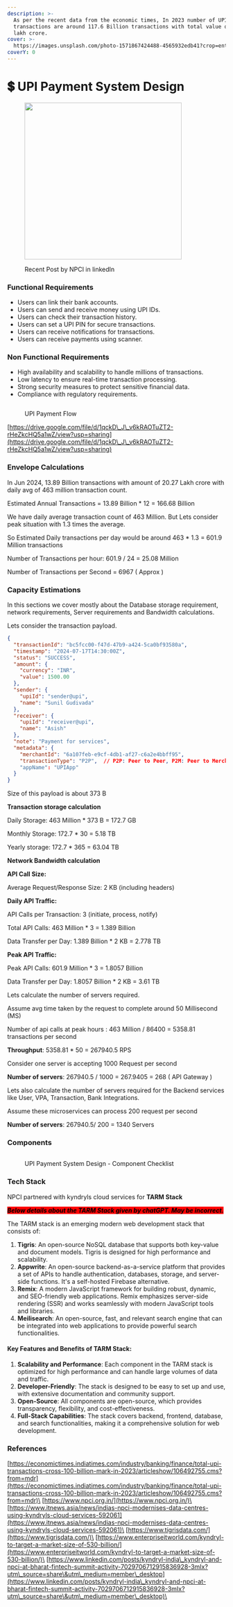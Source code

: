 ```yaml
---
description: >-
  As per the recent data from the economic times, In 2023 number of UPI
  transactions are around 117.6 Billion transactions with total value of 182
  lakh crore.
cover: >-
  https://images.unsplash.com/photo-1571867424488-4565932edb41?crop=entropy&cs=srgb&fm=jpg&ixid=M3wxOTcwMjR8MHwxfHNlYXJjaHwzfHxwYXltZW50fGVufDB8fHx8MTcyMTE2MjIwMHww&ixlib=rb-4.0.3&q=85
coverY: 0
---
```


# 💲 UPI Payment System Design



<figure><img src="../.gitbook/assets/image (1).png" alt="" width="362"><figcaption><p>Recent Post by NPCI in linkedIn</p></figcaption></figure>

### **Functional Requirements**

* Users can link their bank accounts.
* Users can send and receive money using UPI IDs.
* Users can check their transaction history.
* Users can set a UPI PIN for secure transactions.
* Users can receive notifications for transactions.
* Users can receive payments using scanner.

### **Non Functional Requirements**

* High availability and scalability to handle millions of transactions.
* Low latency to ensure real-time transaction processing.
* Strong security measures to protect sensitive financial data.
* Compliance with regulatory requirements.

<figure><img src="../.gitbook/assets/UPI payment flow.gif" alt=""><figcaption><p>UPI Payment Flow</p></figcaption></figure>

[https://drive.google.com/file/d/1qckD\_J\_v6kRAOTuZT2-rHeZkcHQ5a1wZ/view?usp=sharing](https://drive.google.com/file/d/1qckD\_J\_v6kRAOTuZT2-rHeZkcHQ5a1wZ/view?usp=sharing)

### Envelope Calculations

In Jun 2024, 13.89 Billion transactions with amount of 20.27 Lakh crore with daily avg of 463 million transaction count.&#x20;

Estimated Annual Transactions = 13.89 Billion \* 12 = 166.68 Billion

We have daily average transaction count of 463 Million. But Lets consider peak situation with 1.3 times the average.

So Estimated Daily transactions per day would be around 463 \* 1.3 = 601.9 Million transactions

Number of Transactions per hour: 601.9 / 24 = 25.08 Million&#x20;

Number of Transactions per Second = 6967 ( Approx )

### Capacity Estimations

In this sections we cover mostly about the Database storage requirement, network requirements, Server requirements and Bandwidth calculations.&#x20;

Lets consider the transaction payload.&#x20;

```json
{
  "transactionId": "bc5fcc00-f47d-47b9-a424-5ca0bf93580a",
  "timestamp": "2024-07-17T14:30:00Z",
  "status": "SUCCESS",
  "amount": {
    "currency": "INR",
    "value": 1500.00
  },
  "sender": {
    "upiId": "sender@upi",
    "name": "Sunil Gudivada"
  },
  "receiver": {
    "upiId": "receiver@upi",
    "name": "Asish"
  },
  "note": "Payment for services",
  "metadata": {
    "merchantId": "6a107feb-e9cf-4db1-af27-c6a2e4bbff95",
    "transactionType": "P2P",  // P2P: Peer to Peer, P2M: Peer to Merchant
    "appName": "UPIApp"
  }
}
```

Size of this payload is about 373 B



**Transaction storage calculation**

Daily Storage: 463 Million \* 373 B = 172.7 GB

Monthly Storage: 172.7 \* 30 = 5.18 TB

Yearly storage: 172.7 \* 365 = 63.04 TB



**Network Bandwidth calculation**

**API Call Size:**

Average Request/Response Size: 2 KB (including headers)



**Daily API Traffic:**

API Calls per Transaction: 3 (initiate, process, notify)

Total API Calls: 463 Million \* 3 = 1.389 Billion

Data Transfer per Day: 1.389 Billion \* 2 KB = 2.778 TB



**Peak API Traffic:**

Peak API Calls: 601.9 Million \* 3 = 1.8057 Billion

Data Transfer per Day: 1.8057 Billion \* 2 KB = 3.61 TB



Lets calculate the number of servers required.&#x20;

Assume avg time taken by the request to complete around 50 Millisecond (MS)

Number of api calls at peak hours : 463 Million / 86400 = 5358.81 transactions per second

**Throughput**: 5358.81 \* 50 = 267940.5 RPS



Consider one server is accepting 1000 Request per second

**Number of servers**:  267940.5 / 1000 = 267.9405 = 268 ( API Gateway )



Lets also calculate the number of servers required for the Backend services like User, VPA, Transaction, Bank Integrations.&#x20;

Assume these microservices can process 200 request per second

**Number of servers**:  267940.5/ 200 = 1340 Servers

### Components

<figure><img src="../.gitbook/assets/UPI Payment - System Design Component Checklist.png" alt=""><figcaption><p>UPI Payment System Design - Component Checklist</p></figcaption></figure>

### Tech Stack

NPCI partnered with kyndryls cloud services for **TARM Stack**

_<mark style="background-color:red;">**Below details about the TARM Stack given by chatGPT. May be incorrect.**</mark>_

The TARM stack is an emerging modern web development stack that consists of:

1. **Tigris**: An open-source NoSQL database that supports both key-value and document models. Tigris is designed for high performance and scalability.
2. **Appwrite**: An open-source backend-as-a-service platform that provides a set of APIs to handle authentication, databases, storage, and server-side functions. It's a self-hosted Firebase alternative.
3. **Remix**: A modern JavaScript framework for building robust, dynamic, and SEO-friendly web applications. Remix emphasizes server-side rendering (SSR) and works seamlessly with modern JavaScript tools and libraries.
4. **Meilisearch**: An open-source, fast, and relevant search engine that can be integrated into web applications to provide powerful search functionalities.

#### Key Features and Benefits of TARM Stack:

1. **Scalability and Performance**: Each component in the TARM stack is optimized for high performance and can handle large volumes of data and traffic.
2. **Developer-Friendly**: The stack is designed to be easy to set up and use, with extensive documentation and community support.
3. **Open-Source**: All components are open-source, which provides transparency, flexibility, and cost-effectiveness.
4. **Full-Stack Capabilities**: The stack covers backend, frontend, database, and search functionalities, making it a comprehensive solution for web development.

### References

[https://economictimes.indiatimes.com/industry/banking/finance/total-upi-transactions-cross-100-billion-mark-in-2023/articleshow/106492755.cms?from=mdr](https://economictimes.indiatimes.com/industry/banking/finance/total-upi-transactions-cross-100-billion-mark-in-2023/articleshow/106492755.cms?from=mdr)\
[https://www.npci.org.in/](https://www.npci.org.in/)\
[https://www.itnews.asia/news/indias-npci-modernises-data-centres-using-kyndryls-cloud-services-592061](https://www.itnews.asia/news/indias-npci-modernises-data-centres-using-kyndryls-cloud-services-592061)\
[https://www.tigrisdata.com/](https://www.tigrisdata.com/)\
[https://www.enterpriseitworld.com/kyndryl-to-target-a-market-size-of-530-billion/](https://www.enterpriseitworld.com/kyndryl-to-target-a-market-size-of-530-billion/)\
[https://www.linkedin.com/posts/kyndryl-india\_kyndryl-and-npci-at-bharat-fintech-summit-activity-7029706712915836928-3mIx?utm\_source=share\&utm\_medium=member\_desktop](https://www.linkedin.com/posts/kyndryl-india\_kyndryl-and-npci-at-bharat-fintech-summit-activity-7029706712915836928-3mIx?utm\_source=share\&utm\_medium=member\_desktop)\
